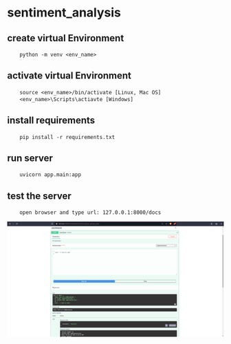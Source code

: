 # sentiment_analysis


## create virtual Environment
        python -m venv <env_name>
## activate virtual Environment
        source <env_name>/bin/activate [Linux, Mac OS]
        <env_name>\Scripts\actiavte [Windows]

## install requirements
        pip install -r requirements.txt
## run server
        uvicorn app.main:app
## test the server
        open browser and type url: 127.0.0.1:8000/docs

![Screenshot](app/images/screenshot.png)